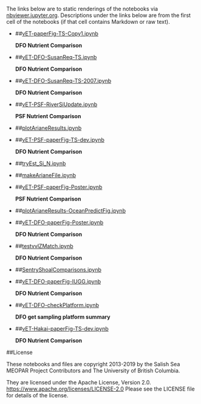 The links below are to static renderings of the notebooks via
[nbviewer.jupyter.org](https://nbviewer.jupyter.org/).
Descriptions under the links below are from the first cell of the notebooks
(if that cell contains Markdown or raw text).

* ##[vET-paperFig-TS-Copy1.ipynb](https://nbviewer.jupyter.org/urls/bitbucket.org/salishsea/analysis-elise-2/raw/tip/notebooks/bioTuning/evalFigs/vET-paperFig-TS-Copy1.ipynb)  
    
    **DFO Nutrient Comparison**  

* ##[vET-DFO-SusanReq-TS.ipynb](https://nbviewer.jupyter.org/urls/bitbucket.org/salishsea/analysis-elise-2/raw/tip/notebooks/bioTuning/evalFigs/vET-DFO-SusanReq-TS.ipynb)  
    
    **DFO Nutrient Comparison**  

* ##[vET-DFO-SusanReq-TS-2007.ipynb](https://nbviewer.jupyter.org/urls/bitbucket.org/salishsea/analysis-elise-2/raw/tip/notebooks/bioTuning/evalFigs/vET-DFO-SusanReq-TS-2007.ipynb)  
    
    **DFO Nutrient Comparison**  

* ##[vET-PSF-RiverSiUpdate.ipynb](https://nbviewer.jupyter.org/urls/bitbucket.org/salishsea/analysis-elise-2/raw/tip/notebooks/bioTuning/evalFigs/vET-PSF-RiverSiUpdate.ipynb)  
    
    **PSF Nutrient Comparison**  

* ##[plotArianeResults.ipynb](https://nbviewer.jupyter.org/urls/bitbucket.org/salishsea/analysis-elise-2/raw/tip/notebooks/bioTuning/evalFigs/plotArianeResults.ipynb)  
    
* ##[vET-PSF-paperFig-TS-dev.ipynb](https://nbviewer.jupyter.org/urls/bitbucket.org/salishsea/analysis-elise-2/raw/tip/notebooks/bioTuning/evalFigs/vET-PSF-paperFig-TS-dev.ipynb)  
    
    **DFO Nutrient Comparison**  

* ##[tryEst_Si_N.ipynb](https://nbviewer.jupyter.org/urls/bitbucket.org/salishsea/analysis-elise-2/raw/tip/notebooks/bioTuning/evalFigs/tryEst_Si_N.ipynb)  
    
* ##[makeArianeFile.ipynb](https://nbviewer.jupyter.org/urls/bitbucket.org/salishsea/analysis-elise-2/raw/tip/notebooks/bioTuning/evalFigs/makeArianeFile.ipynb)  
    
* ##[vET-PSF-paperFig-Poster.ipynb](https://nbviewer.jupyter.org/urls/bitbucket.org/salishsea/analysis-elise-2/raw/tip/notebooks/bioTuning/evalFigs/vET-PSF-paperFig-Poster.ipynb)  
    
    **PSF Nutrient Comparison**  

* ##[plotArianeResults-OceanPredictFig.ipynb](https://nbviewer.jupyter.org/urls/bitbucket.org/salishsea/analysis-elise-2/raw/tip/notebooks/bioTuning/evalFigs/plotArianeResults-OceanPredictFig.ipynb)  
    
* ##[vET-DFO-paperFig-Poster.ipynb](https://nbviewer.jupyter.org/urls/bitbucket.org/salishsea/analysis-elise-2/raw/tip/notebooks/bioTuning/evalFigs/vET-DFO-paperFig-Poster.ipynb)  
    
    **DFO Nutrient Comparison**  

* ##[testvvlZMatch.ipynb](https://nbviewer.jupyter.org/urls/bitbucket.org/salishsea/analysis-elise-2/raw/tip/notebooks/bioTuning/evalFigs/testvvlZMatch.ipynb)  
    
    **DFO Nutrient Comparison**  

* ##[SentryShoalComparisons.ipynb](https://nbviewer.jupyter.org/urls/bitbucket.org/salishsea/analysis-elise-2/raw/tip/notebooks/bioTuning/evalFigs/SentryShoalComparisons.ipynb)  
    
* ##[vET-DFO-paperFig-IUGG.ipynb](https://nbviewer.jupyter.org/urls/bitbucket.org/salishsea/analysis-elise-2/raw/tip/notebooks/bioTuning/evalFigs/vET-DFO-paperFig-IUGG.ipynb)  
    
    **DFO Nutrient Comparison**  

* ##[vET-DFO-checkPlatform.ipynb](https://nbviewer.jupyter.org/urls/bitbucket.org/salishsea/analysis-elise-2/raw/tip/notebooks/bioTuning/evalFigs/vET-DFO-checkPlatform.ipynb)  
    
    **DFO get sampling platform summary**  

* ##[vET-Hakai-paperFig-TS-dev.ipynb](https://nbviewer.jupyter.org/urls/bitbucket.org/salishsea/analysis-elise-2/raw/tip/notebooks/bioTuning/evalFigs/vET-Hakai-paperFig-TS-dev.ipynb)  
    
    **DFO Nutrient Comparison**  


##License

These notebooks and files are copyright 2013-2019
by the Salish Sea MEOPAR Project Contributors
and The University of British Columbia.

They are licensed under the Apache License, Version 2.0.
https://www.apache.org/licenses/LICENSE-2.0
Please see the LICENSE file for details of the license.
